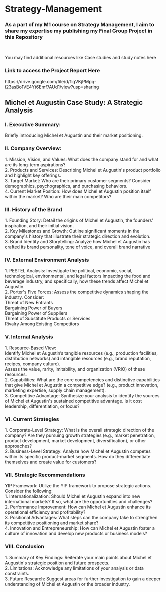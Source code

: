 # Strategy-Management
<h3> As a part of my M1 course on Strategy Management, I aim to share my expertise my publishing my Final Group Project in this Repository </h3> 
<br>
<p> You may find additional resources like Case studies and study notes here </p>

<h3> Link to access the Project Report Here </h3>
https://drive.google.com/file/d/1lqVKjPMpq-i23asBo1VE4Yt6Emf7AUd1/view?usp=sharing

<h2> Michel et Augustin Case Study: A Strategic Analysis </h2>
<h3> I. Executive Summary: </h3>
<p> Briefly introducing Michel et Augustin and their market positioning. </p>

<h3> II. Company Overview: </h3>
<p> 1. Mission, Vision, and Values: What does the company stand for and what are its long-term aspirations? <br>
2. Products and Services: Describing Michel et Augustin's product portfolio and highlight key offerings.<br>
3. Target Market: Who are their primary customer segments? Consider demographics, psychographics, and purchasing behaviors.<br>
4. Current Market Position: How does Michel et Augustin position itself within the market? Who are their main competitors? </p>

<h3> III. History of the Brand </h3>
<p> 1. Founding Story: Detail the origins of Michel et Augustin, the founders' inspiration, and their initial vision.<br>
2. Key Milestones and Growth: Outline significant moments in the company's history that illustrate their strategic direction and evolution. <br>
3. Brand Identity and Storytelling: Analyze how Michel et Augustin has crafted its brand personality, tone of voice, and overall brand narrative </p>

<h3> IV. External Environment Analysis </h3>
<p> 1. PESTEL Analysis: Investigate the political, economic, social, technological, environmental, and legal factors impacting the food and beverage industry, and specifically, how these trends affect Michel et Augustin. <br>
2. Porter's Five Forces: Assess the competitive dynamics shaping the industry. Consider: <br>
Threat of New Entrants <br>
Bargaining Power of Buyers <br>
Bargaining Power of Suppliers <br>
Threat of Substitute Products or Services <br>
Rivalry Among Existing Competitors </p>

<h3> V. Internal Analysis </h3>
<p> 1. Resource-Based View: <br>
Identify Michel et Augustin’s tangible resources (e.g., production facilities, distribution networks) and intangible resources (e.g., brand reputation, recipes, company culture).<br>
Assess the value, rarity, imitability, and organization (VRIO) of these resources.<br>
2. Capabilities: What are the core competencies and distinctive capabilities that give Michel et Augustin a competitive edge? (e.g., product innovation, marketing expertise, supply chain management).<br>
3. Competitive Advantage: Synthesize your analysis to identify the sources of Michel et Augustin's sustained competitive advantage. Is it cost leadership, differentiation, or focus? </p>

<h3> VI. Current Strategies </h3>
<p> 1. Corporate-Level Strategy: What is the overall strategic direction of the company? Are they pursuing growth strategies (e.g., market penetration, product development, market development, diversification), or other approaches? <br>
2. Business-Level Strategy: Analyze how Michel et Augustin competes within its specific product-market segments. How do they differentiate themselves and create value for customers?</p>

<h3> VII. Strategic Recommendations </h3>
<p> YIP Framework: Utilize the YIP framework to propose strategic actions. Consider the following: <br>
1. Internationalization: Should Michel et Augustin expand into new international markets? If so, what are the opportunities and challenges? <br>
2. Performance Improvement: How can Michel et Augustin enhance its operational efficiency and profitability? <br>
3. Positional Advantages: What steps can the company take to strengthen its competitive positioning and market share? <br>
4. Innovation and Entrepreneurship: How can Michel et Augustin foster a culture of innovation and develop new products or business models?</p>

<h3> VIII. Conclusion </h3>
<p> 1. Summary of Key Findings: Reiterate your main points about Michel et Augustin's strategic position and future prospects. <br>
2. Limitations: Acknowledge any limitations of your analysis or data constraints. <br>
3. Future Research: Suggest areas for further investigation to gain a deeper understanding of Michel et Augustin or the broader industry.</p>



